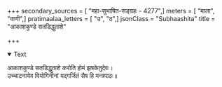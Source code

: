 +++
secondary_sources = [ "महा-सुभाषित-सङ्ग्रहः - 4277",]
meters = [ "माला", "वाणी",]
pratimaalaa_letters = [ "उ", "ठ",]
jsonClass = "Subhaashita"
title = "आकाशकुण्डे सतडिद्धुताशे"

+++

<details open><summary>Text</summary>

आकाशकुण्डे सतडिद्धुताशे करोति होमं झषकेतुदेवः।  
उच्चाटनायेव वियोगिनीनां यद्गर्जितं सैष हि मन्त्रपाठः॥
</details>
